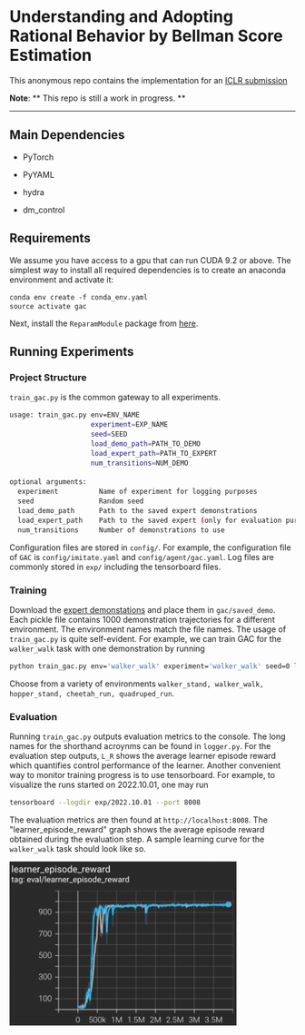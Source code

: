 # Understanding and Adopting Rational Behavior by Bellman Score Estimation

This anonymous repo contains the implementation for an [ICLR submission](https://tinyurl.com/y7byr8rx)

**Note**: ** This repo is still a work in progress. **

-------------------------------------------------------------------------------------

## Main Dependencies

* PyTorch

* PyYAML

* hydra

* dm_control

## Requirements
We assume you have access to a gpu that can run CUDA 9.2 or above. The simplest way to install all required dependencies is to create an anaconda environment and activate it:
```
conda env create -f conda_env.yaml
source activate gac
```
Next, install the `ReparamModule` package from [here](https://github.com/SsnL/PyTorch-Reparam-Module).


## Running Experiments

### Project Structure

`train_gac.py` is the common gateway to all experiments.

```bash
usage: train_gac.py env=ENV_NAME
                    experiment=EXP_NAME
                    seed=SEED
                    load_demo_path=PATH_TO_DEMO
                    load_expert_path=PATH_TO_EXPERT
                    num_transitions=NUM_DEMO

optional arguments:
  experiment          Name of experiment for logging purposes
  seed                Random seed
  load_demo_path      Path to the saved expert demonstrations
  load_expert_path    Path to the saved expert (only for evaluation purposes)
  num_transitions     Number of demonstrations to use
```

Configuration files are stored in  `config/`. For example, the configuration file of `GAC` is `config/imitate.yaml` and `config/agent/gac.yaml`. Log files are commonly stored in `exp/` including the tensorboard files.

### Training

Download the [expert demonstations](https://tinyurl.com/5acd9kz7) and place them in `gac/saved_demo`. Each pickle file contains 1000 demonstration trajectories for a different environment. The environment names match the file names. The usage of `train_gac.py` is quite self-evident. For example, we can train GAC for the `walker_walk` task with one demonstration by running

```bash
python train_gac.py env='walker_walk' experiment='walker_walk' seed=0 load_demo_path='saved_demo/walker_walk.pickle' load_expert_path='saved_experts/walker_walk.pt' num_transitions=1
```

Choose from a variety of environments `walker_stand, walker_walk, hopper_stand, cheetah_run, quadruped_run`.


### Evaluation
Running `train_gac.py` outputs evaluation metrics to the console. The long names for the shorthand acroynms can be found in `logger.py`. For the evaluation step outputs, `L_R` shows the average learner episode reward which quantifies control performance of the learner. Another convenient way to monitor training progress is to use tensorboard. For example, to visualize the runs started on 2022.10.01, one may run

```bash
tensorboard --logdir exp/2022.10.01 --port 8008
```

The evaluation metrics are then found at `http://localhost:8008`. The "learner_episode_reward" graph shows the average episode reward obtained during the evaluation step. A sample learning curve for the `walker_walk` task should look like so.

<img src="/figures/learning_curve.png" width="400" />




